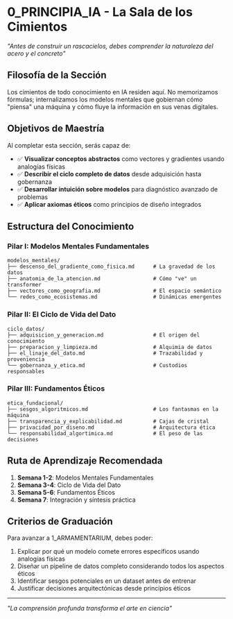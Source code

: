 # 0_PRINCIPIA_IA - La Sala de los Cimientos

*"Antes de construir un rascacielos, debes comprender la naturaleza del acero y el concreto"*

## Filosofía de la Sección

Los cimientos de todo conocimiento en IA residen aquí. No memorizamos fórmulas; internalizamos los modelos mentales que gobiernan cómo "piensa" una máquina y cómo fluye la información en sus venas digitales.

## Objetivos de Maestría

Al completar esta sección, serás capaz de:

- ✅ **Visualizar conceptos abstractos** como vectores y gradientes usando analogías físicas
- ✅ **Describir el ciclo completo de datos** desde adquisición hasta gobernanza
- ✅ **Desarrollar intuición sobre modelos** para diagnóstico avanzado de problemas
- ✅ **Aplicar axiomas éticos** como principios de diseño integrados

## Estructura del Conocimiento

### Pilar I: Modelos Mentales Fundamentales
```
modelos_mentales/
├── descenso_del_gradiente_como_fisica.md      # La gravedad de los datos
├── anatomia_de_la_atencion.md                 # Cómo "ve" un transformer
├── vectores_como_geografia.md                 # El espacio semántico
└── redes_como_ecosistemas.md                  # Dinámicas emergentes
```

### Pilar II: El Ciclo de Vida del Dato
```
ciclo_datos/
├── adquisicion_y_generacion.md                # El origen del conocimiento
├── preparacion_y_limpieza.md                  # Alquimia de datos
├── el_linaje_del_dato.md                      # Trazabilidad y proveniencia
└── gobernanza_y_etica.md                      # Custodios responsables
```

### Pilar III: Fundamentos Éticos
```
etica_fundacional/
├── sesgos_algoritmicos.md                     # Los fantasmas en la máquina
├── transparencia_y_explicabilidad.md          # Cajas de cristal
├── privacidad_por_diseno.md                   # Arquitectura ética
└── responsabilidad_algortimica.md             # El peso de las decisiones
```

## Ruta de Aprendizaje Recomendada

1. **Semana 1-2**: Modelos Mentales Fundamentales
2. **Semana 3-4**: Ciclo de Vida del Dato  
3. **Semana 5-6**: Fundamentos Éticos
4. **Semana 7**: Integración y síntesis práctica

## Criterios de Graduación

Para avanzar a 1_ARMAMENTARIUM, debes poder:

1. Explicar por qué un modelo comete errores específicos usando analogías físicas
2. Diseñar un pipeline de datos completo considerando todos los aspectos éticos
3. Identificar sesgos potenciales en un dataset antes de entrenar
4. Justificar decisiones arquitectónicas desde principios éticos

---

*"La comprensión profunda transforma el arte en ciencia"*
